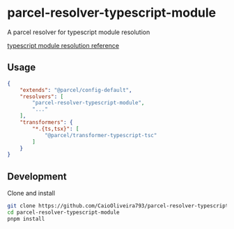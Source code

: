 # parcel-resolver-typescript-module

A parcel resolver for typescript module resolution

[typescript module resolution reference](https://www.typescriptlang.org/docs/handbook/module-resolution.html)

## Usage

```json
{
	"extends": "@parcel/config-default",
	"resolvers": [
		"parcel-resolver-typescript-module",
		"..."
	],
	"transformers": {
		"*.{ts,tsx}": [
			"@parcel/transformer-typescript-tsc"
		]
	}
}
```

## Development

Clone and install

```sh
git clone https://github.com/CaioOliveira793/parcel-resolver-typescript-module.git
cd parcel-resolver-typescript-module
pnpm install
```
